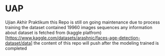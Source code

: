 # UAP
Ujian Akhir Praktikum
this Repo is still on going maintenance due to process training the dataset contained 19960 images sequences
any information about dataset is fetched from (kaggle platfrom)[https://www.kaggle.com/datasets/arashnic/faces-age-detection-dataset/data]
the content of this repo will push after the modeling trained is completed
